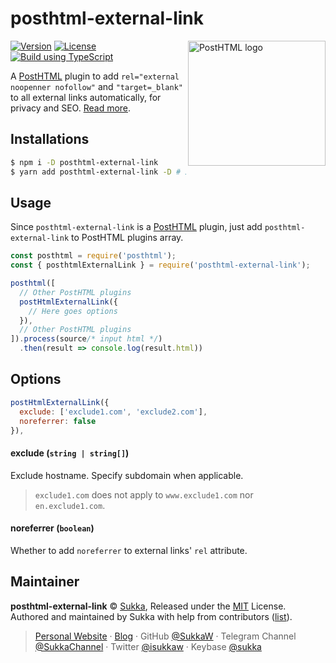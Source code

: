 # posthtml-external-link

<img align="right" width="220" height="200" title="PostHTML logo" src="http://posthtml.github.io/posthtml/logo.svg">

[![Version](https://img.shields.io/npm/v/posthtml-external-link.svg?style=flat-square)](https://www.npmjs.com/package/posthtml-external-link)
[![License](https://img.shields.io/npm/l/posthtml-external-link.svg?style=flat-square)](./LICENSE)
[![Build using TypeScript](https://img.shields.io/badge/definitions-TypeScript-blue.svg?style=flat-square)](https://www.typescriptlang.org/)

A [PostHTML](https://posthtml.org) plugin to add `rel="external noopenner nofollow"` and `"target=_blank"` to all external links automatically, for privacy and SEO. [Read more](https://developer.mozilla.org/en-US/docs/Web/HTML/Link_types).

## Installations

```bash
$ npm i -D posthtml-external-link
$ yarn add posthtml-external-link -D # If you prefer yarn
```

## Usage

Since `posthtml-external-link` is a [PostHTML](https://posthtml.org) plugin, just add `posthtml-external-link` to PostHTML plugins array.

```js
const posthtml = require('posthtml');
const { posthtmlExternalLink } = require('posthtml-external-link');

posthtml([
  // Other PostHTML plugins
  postHtmlExternalLink({
    // Here goes options
  }),
  // Other PostHTML plugins
]).process(source/* input html */)
  .then(result => console.log(result.html))
```

## Options

```js
postHtmlExternalLink({
  exclude: ['exclude1.com', 'exclude2.com'],
  noreferrer: false
}),
```

#### exclude (`string | string[]`)

Exclude hostname. Specify subdomain when applicable.

> `exclude1.com` does not apply to `www.exclude1.com` nor `en.exclude1.com`.

#### noreferrer (`boolean`)

Whether to add `noreferrer` to external links' `rel` attribute.

## Maintainer

**posthtml-external-link** © [Sukka](https://github.com/SukkaW), Released under the [MIT](./LICENSE) License.<br>
Authored and maintained by Sukka with help from contributors ([list](https://github.com/SukkaW/posthtml-external-link/contributors)).

> [Personal Website](https://skk.moe) · [Blog](https://blog.skk.moe) · GitHub [@SukkaW](https://github.com/SukkaW) · Telegram Channel [@SukkaChannel](https://t.me/SukkaChannel) · Twitter [@isukkaw](https://twitter.com/isukkaw) · Keybase [@sukka](https://keybase.io/sukka)
